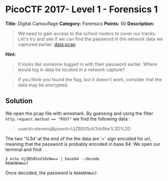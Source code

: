 # PicoCTF 2017- Level 1 - Forensics 1

**Title:** Digital Camouflage
**Category:** Forensics
**Points:** 50
**Description:**

>We need to gain access to the school routers to cover our tracks. Let's try and see if we can find the password in the network data we captured earlier: [data.pcap](data.pcap)

**Hint:**

>It looks like someone logged in with their password earlier. Where would log in data be located in a network capture?

>If you think you found the flag, but it doesn't work, consider that the data may be encrypted.

## Solution
We open the pcap file with wireshark. By guessing and using the filter `http.request.method == "POST"` we find the following data :
> userid=stevensj&pswrd=UjZBS05oV3dvNw%3D%3D

The two '%3d' at the end of the the data are '=' sign encoded for url, meaning that the password is probably encoded in base 64. We open our terminal and find:

    $ echo UjZBS05oV3dvNw== | base64 --decode
	R6AKNhWwo7

Once decoded, the password is `R6AKNhWwo7`.